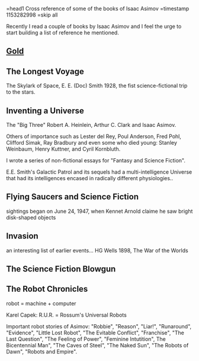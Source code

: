 =head1 Cross reference of some of the books of Isaac Asimov
=timestamp 1153282998
=skip all

Recently I read a couple of books by Isaac Asimov and I feel the urge to start
building a list of reference he mentioned.

## [Gold](https://en.wikipedia.org/wiki/Gold_(Asimov))

## The Longest Voyage

The Skylark of Space, E. E. (Doc) Smith 1928, the fist science-fictional trip to the stars.

## Inventing a Universe

The "Big Three" Robert A. Heinlein, Arthur C. Clark and Isaac Asimov.

Others of importance such as Lester del Rey, Poul Anderson, Fred Pohl, Clifford Simak, Ray Bradbury
and even some who died young: Stanley Weinbaum, Henry Kuttner, and Cyril Kornbluth.

I wrote a series of non-fictional essays for "Fantasy and Science Fiction".

E.E. Smith's Galactic Patrol and its sequels had a multi-intelligence Universe that had its intelligences
encased in radically different physiologies..

## Flying Saucers and Science Fiction

sightings began on June 24, 1947, when Kennet Arnold claime he saw bright disk-shaped objects


## Invasion

an interesting list of earlier events...
HG Wells 1898, The War of the Worlds

## The Science Fiction Blowgun


## The Robot Chronicles

robot = machine + computer

Karel Capek: R.U.R. = Rossum's Universal Robots

Important robot stories of Asimov: "Robbie", "Reason", "Liar!", "Runaround", "Evidence",
"Little Lost Robot", "The Evitable Conflict", "Franchise", "The Last Question",
"The Feeling of Power", "Feminine Intutition", The Bicentennial Man", "The Caves of Steel",
"The Naked Sun", "The Robots of Dawn", "Robots and Empire".

